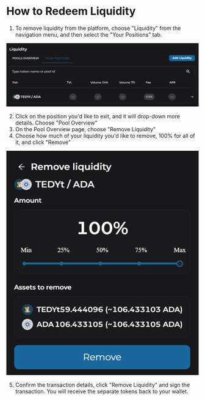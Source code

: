 # How to Redeem Liquidity

1. To remove liquidity from the platform, choose "Liquidity" from the navigation menu, and then select the "Your Positions" tab. 

![Redeem Liquidity](./img/Redeem-Liquidity.webp)

2. Click on the position you'd like to exit, and it will drop-down more details. Choose "Pool Overview"
3. On the Pool Overview page, choose "Remove Liquidity"
4. Choose how much of your liquidity you'd like to remove, 100% for all of it, and click "Remove"

![Remove Liquidity](./img/Remove-Liquidity.webp)

5. Confirm the transaction details, click "Remove Liquidity" and sign the transaction. You will receive the separate tokens back to your wallet. 
